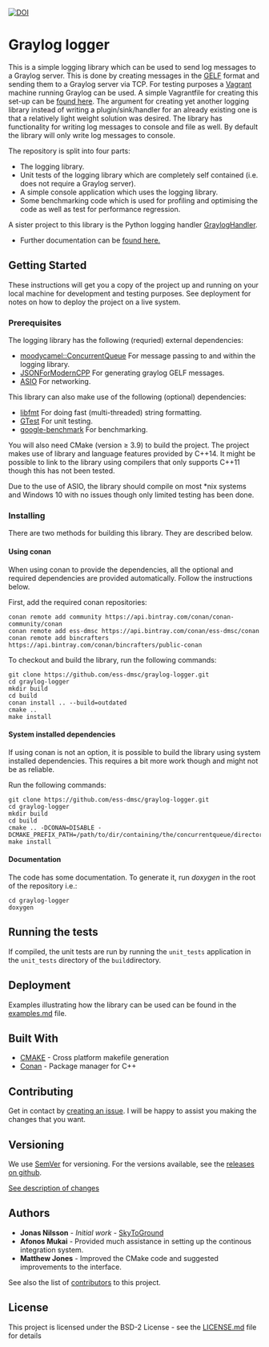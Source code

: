 [![DOI](https://zenodo.org/badge/80732581.svg)](https://zenodo.org/badge/latestdoi/80732581)

# Graylog logger

This is a simple logging library which can be used to send log messages to a Graylog server. This is done by creating messages in the [GELF](http://docs.graylog.org/en/2.1/pages/gelf.html) format and sending them to a Graylog server via TCP. For testing purposes a [Vagrant](https://www.vagrantup.com/) machine running Graylog can be used. A simple Vagrantfile for creating this set-up can be [found here](https://github.com/ess-dmsc/graylog-machine). The argument for creating yet another logging library instead of writing a plugin/sink/handler for an already existing one is that a relatively light weight solution was desired. The library has functionality for writing log messages to console and file as well. By default the library will only write log messages to console.

The repository is split into four parts:

* The logging library.
* Unit tests of the logging library which are completely self contained (i.e. does not require a Graylog server).
* A simple console application which uses the logging library.
* Some benchmarking code which is used for profiling and optimising the code as well as test for performance regression.

A sister project to this library is the Python logging handler [GraylogHandler](https://github.com/ess-dmsc/graylog-handler).

- Further documentation can be [found here.](documentation/README.md)

## Getting Started

These instructions will get you a copy of the project up and running on your local machine for development and testing purposes. See deployment for notes on how to deploy the project on a live system.

### Prerequisites


The logging library has the following (requried) external dependencies:

* [moodycamel::ConcurrentQueue](https://github.com/cameron314/concurrentqueue) For message passing to and within the logging library.
* [JSONForModernCPP](https://github.com/nlohmann/json) For generating graylog GELF messages.
* [ASIO](http://think-async.com) For networking.

This library can also make use of the following (optional) dependencies:

* [libfmt](https://github.com/fmtlib/fmt) For doing fast (multi-threaded) string formatting.
* [GTest](https://github.com/google/googletest) For unit testing.
* [google-benchmark](https://github.com/google/benchmark) For benchmarking.

You will also need CMake (version ≥ 3.9) to build the project. The project makes use of library and language features provided by C++14. It might be possible to link to the library using compilers that only supports C++11 though this has not been tested.

Due to the use of ASIO, the library should compile on most \*nix systems and Windows 10 with no issues though only limited testing has been done.


### Installing
There are two methods for building this library. They are described below.

#### Using conan
When using conan to provide the dependencies, all the optional and required dependencies are provided automatically. Follow the instructions below.

First, add the required conan repositories:

```
conan remote add community https://api.bintray.com/conan/conan-community/conan
conan remote add ess-dmsc https://api.bintray.com/conan/ess-dmsc/conan
conan remote add bincrafters https://api.bintray.com/conan/bincrafters/public-conan
```

To checkout and build the library, run the following commands:

```
git clone https://github.com/ess-dmsc/graylog-logger.git
cd graylog-logger
mkdir build
cd build
conan install .. --build=outdated
cmake ..
make install
```

#### System installed dependencies
If using conan is not an option, it is possible to build the library using system installed dependencies. This requires a bit more work though and might not be as reliable.

Run the following commands:

```
git clone https://github.com/ess-dmsc/graylog-logger.git
cd graylog-logger
mkdir build
cd build
cmake .. -DCONAN=DISABLE -DCMAKE_PREFIX_PATH=/path/to/dir/containing/the/concurrentqueue/directory/
make install
```

#### Documentation
The code has some documentation. To generate it, run _doxygen_ in the root of the repository i.e.:

```
cd graylog-logger
doxygen
```

## Running the tests
If compiled, the unit tests are run by running the ```unit_tests``` application in the ```unit_tests``` directory of the ```build```directory.

## Deployment

Examples illustrating how the library can be used can be found in the [examples.md](documentation/examples.md) file.

## Built With
* [CMAKE](https://cmake.org/) - Cross platform makefile generation
* [Conan](https://conan.io/) - Package manager for C++

## Contributing

Get in contact by [creating an issue](https://github.com/ess-dmsc/graylog-logger/issues). I will be happy to assist you making the changes that you want.

## Versioning

We use [SemVer](http://semver.org/) for versioning. For the versions available, see the [releases on github](https://github.com/ess-dmsc/graylog-logger/releases).

[See description of changes](documentation/changes.md)

## Authors

* **Jonas Nilsson** - *Initial work* - [SkyToGround](https://github.com/SkyToGround)
* **Afonos Mukai** - Provided much assistance in setting up the continous integration system.
* **Matthew Jones** - Improved the CMake code and suggested improvements to the interface. 

See also the list of [contributors](https://github.com/ess-dmsc/graylog-logger/graphs/contributors) to this project.

## License

This project is licensed under the BSD-2 License - see the [LICENSE.md](LICENSE.md) file for details

